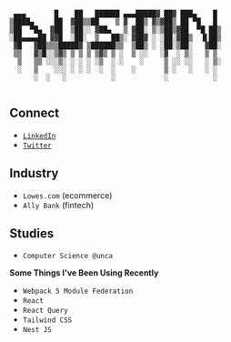 ```

 ▄▄▄       █    ██   ██████ ▄▄▄█████▓ ██▓ ███▄    █
▒████▄     ██  ▓██▒▒██    ▒ ▓  ██▒ ▓▒▓██▒ ██ ▀█   █
▒██  ▀█▄  ▓██  ▒██░░ ▓██▄   ▒ ▓██░ ▒░▒██▒▓██  ▀█ ██▒
░██▄▄▄▄██ ▓▓█  ░██░  ▒   ██▒░ ▓██▓ ░ ░██░▓██▒  ▐▌██▒
 ▓█   ▓██▒▒▒█████▓ ▒██████▒▒  ▒██▒ ░ ░██░▒██░   ▓██░
 ▒▒   ▓▒█░░▒▓▒ ▒ ▒ ▒ ▒▓▒ ▒ ░  ▒ ░░   ░▓  ░ ▒░   ▒ ▒
  ▒   ▒▒ ░░░▒░ ░ ░ ░ ░▒  ░ ░    ░     ▒ ░░ ░░   ░ ▒░
  ░   ▒    ░░░ ░ ░ ░  ░  ░    ░       ▒ ░   ░   ░ ░
      ░  ░   ░           ░            ░           ░


```

## Connect

- [`LinkedIn`](https://www.linkedin.com/in/austin-howard-601a22168/)
- [`Twitter`](https://twitter.com/a_howard8)

## Industry

- `Lowes.com` (ecommerce)
- `Ally Bank` (fintech)

## Studies

- `Computer Science @unca`

**Some Things I've Been Using Recently**

- `Webpack 5 Module Federation`
- `React`
- `React Query`
- `Tailwind CSS`
- `Nest JS`
